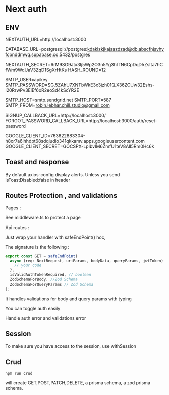 # Next auth

## ENV

NEXTAUTH_URL=http://localhost:3000

DATABASE_URL=postgresql://postgres:kdaklzkjkajsazdzad@db.abscfhjsvhyfcbnddmwq.supabase.co:5432/postgres

NEXTAUTH_SECRET=6rM9SG9Jtx3Ij5Wp2O3n5Yg3hTfN6CpDqD5ZsItJ7hCfWm9WdUaV3ZqD1SgXrHtKs
HASH_ROUND=12

SMTP_USER=apikey
SMTP_PASSWORD=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

SMTP_HOST=smtp.sendgrid.net
SMTP_PORT=587
SMTP_FROM=robin.lebhar.chill.studio@gmail.com

SIGNUP_CALLBACK_URL=http://localhost:3000/
FORGOT_PASSWORD_CALLBACK_URL=http://localhost:3000/auth/reset-password

GOOGLE_CLIENT_ID=763622883304-h8or7a6lhhdpt68sdqludio341qkkamv.apps.googleusercontent.com
GOOGLE_CLIENT_SECRET=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

## Toast and response

By default axios-config display alerts. Unless you send isToastDisabled:false in header

## Routes Protection , and validations

Pages :

See middleware.ts to protect a page

Api routes :

Just wrap your handler with safeEndPoint() hoc,

The signature is the following :

```javascript
export const GET = safeEndPoint(
  async (req: NextRequest, uriParams, bodyData, queryParams, jwtToken) => {
    // your code
  },
  isValidAuthTokenRequired, // boolean
  ZodSchemaForBody, //Zod Schema
  ZodSchemaForQueryParams // Zod Schema
);
```

It handles validations for body and query params with typing

You can toggle auth easily

Handle auth error and validations error

## Session

To make sure you have access to the session, use withSession

## Crud

`npm run crud`

will create GET,POST,PATCH,DELETE, a prisma schema, a zod prisma schema.
